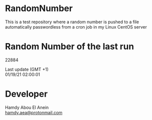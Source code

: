 # RandomNumber    
This is a test repository where a random number is pushed to a file automatically passwordless from a cron job in my Linux CentOS server    
# Random Number of the last run   
22884
      
Last update (GMT +1)    
01/19/21 02:00:01
# Developer    
Hamdy Abou El Anein   
hamdy.aea@protonmail.com
